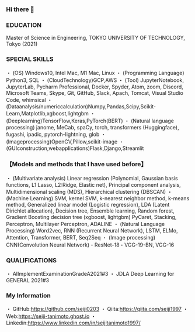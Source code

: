 ### Hi there 👋

<!--
**seiji0203/seiji0203** is a ✨ _special_ ✨ repository because its `README.md` (this file) appears on your GitHub profile.

Here are some ideas to get you started:

- 🔭 I’m currently working on 
- 🌱 I’m currently learning ...
- 👯 I’m looking to collaborate on ...
- 🤔 I’m looking for help with ...
- 💬 Ask me about ...
- 📫 How to reach me: ...
- 😄 Pronouns: ...
- ⚡ Fun fact: ...
-->

### EDUCATION
 Master of Science in Engineering, TOKYO UNIVERSITY OF TECHNOLOGY, Tokyo (2021)
 
### SPECIAL SKILLS
・ (OS) Windows10, Intel Mac, M1 Mac, Linux
・ (Programming Language) Python3, SQL
・ (CloudTechnology)GCP,AWS
・ (Tool) JupyterNotebook, JupyterLab, Pycharm Professional, Docker, Spyder, Atom, zoom, Discord,
Microsoft Teams, Skype, Git, GitHub, Slack, Apach, Tomcat, Visual Studio Code, whimsical
・ (Dataanalysis/numericcalculation)Numpy,Pandas,Scipy,Scikit-Learn,Matplotlib,xgboost,lightgbm
・ (Deeplearning)TensorFlow,Keras,PyTorch(BERT)
・ (Natural language processing) janome, MeCab, spaCy, torch, transformers (Huggingface), fugashi,
ipadic, pytorch-lightning, glob
・ (Imageprocessing)OpenCV,Pillow,scikit-image
・ (GUIconstruction,webapplications)Flask,Django,Streamlit

### 【Models and methods that I have used before】
・ (Multivariate analysis) Linear regression (Polynomial, Gaussian basis functions, L1:Lasso, L2:Ridge,
Elastic net), Principal component analysis, Multidimensional scaling (MDS), Hierarchical clustering
(DBSCAN)
・ (Machine Learning) SVM, kernel SVM, k-nearest neighbor method, k-means method, Generalized linear
model (Logistic regression), LDA (Latent Dirichlet allocation), Decision tree, Ensemble learning, Random forest, Gradient Boosting decision tree (xgboost, lightgbm) PyCaret, Stacking, Perceptron, Multilayer Perceptron, ADALINE
・ (Natural Language Processing) Word2vec, RNN (Recurrent Neural Network), LSTM, ELMo, Attention, Transformer, BERT, Seq2Seq
・ (Image processing) CNN(Convolution Neural Network)・ResNet-18・VGG-19-BN, VGG-16

### QUALIFICATIONS
・ AIImplementExaminationGradeA2021#3
・ JDLA Deep Learning for GENERAL 2021#3

### My Information
・ GitHub:https://github.com/seiji0203
・ Qiita:https://qiita.com/seiji1997
・ Web:https://seiji-tanimoto.ghost.io
・ Linkedin:https://www.linkedin.com/in/seijitanimoto1997/
